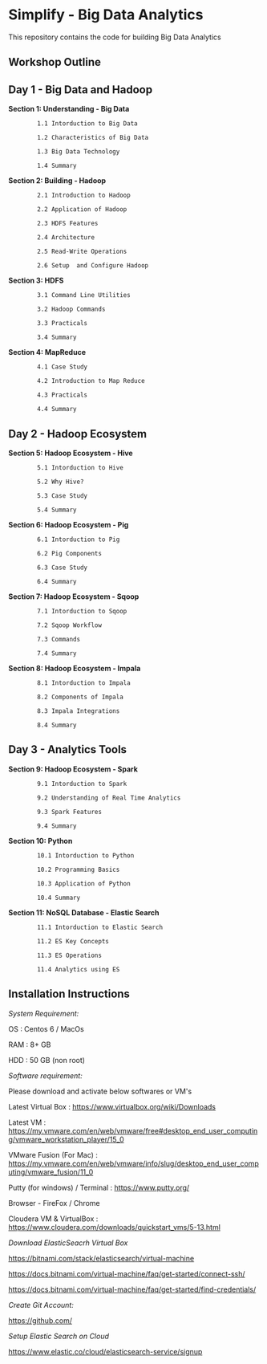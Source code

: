 # Simplify - Big Data Analytics

This repository contains the code for building Big Data Analytics


## Workshop Outline

## Day 1 - Big Data and Hadoop

__Section 1:  Understanding - Big Data__

            1.1 Intorduction to Big Data 

            1.2 Characteristics of Big Data

            1.3 Big Data Technology

            1.4 Summary

__Section 2:  Building - Hadoop__

            2.1 Introduction to Hadoop

            2.2 Application of Hadoop

            2.3 HDFS Features

            2.4 Architecture

            2.5 Read-Write Operations

            2.6 Setup  and Configure Hadoop 

__Section 3:  HDFS__

            3.1 Command Line Utilities 

            3.2 Hadoop Commands

            3.3 Practicals

            3.4 Summary

 __Section 4:  MapReduce__

            4.1 Case Study

            4.2 Introduction to Map Reduce

            4.3 Practicals

            4.4 Summary           

## Day 2 - Hadoop Ecosystem

__Section 5:  Hadoop Ecosystem - Hive__

            5.1 Intorduction to Hive

            5.2 Why Hive?

            5.3 Case Study

            5.4 Summary

__Section 6:  Hadoop Ecosystem - Pig__

            6.1 Intorduction to Pig

            6.2 Pig Components

            6.3 Case Study

            6.4 Summary

 __Section 7: Hadoop Ecosystem - Sqoop__

            7.1 Intorduction to Sqoop

            7.2 Sqoop Workflow

            7.3 Commands

            7.4 Summary  

 __Section 8: Hadoop Ecosystem - Impala__

            8.1 Intorduction to Impala

            8.2 Components of Impala

            8.3 Impala Integrations

            8.4 Summary  

## Day 3 - Analytics Tools 

 __Section 9: Hadoop Ecosystem - Spark__

            9.1 Intorduction to Spark

            9.2 Understanding of Real Time Analytics

            9.3 Spark Features

            9.4 Summary  

 __Section 10: Python__

            10.1 Intorduction to Python

            10.2 Programming Basics

            10.3 Application of Python

            10.4 Summary   

 __Section 11: NoSQL Database - Elastic Search__

            11.1 Intorduction to Elastic Search

            11.2 ES Key Concepts

            11.3 ES Operations

            11.4 Analytics using ES            


## Installation Instructions

_System Requirement:_

OS  : Centos 6 / MacOs

RAM : 8+ GB 

HDD : 50 GB (non root)

_Software requirement:_

Please download and activate  below softwares or VM's

Latest Virtual Box   : https://www.virtualbox.org/wiki/Downloads 

Latest VM : https://my.vmware.com/en/web/vmware/free#desktop_end_user_computing/vmware_workstation_player/15_0

VMware Fusion (For Mac) :  https://my.vmware.com/en/web/vmware/info/slug/desktop_end_user_computing/vmware_fusion/11_0 

Putty (for windows)  / Terminal : https://www.putty.org/ 

Browser - FireFox / Chrome

Cloudera VM & VirtualBox : https://www.cloudera.com/downloads/quickstart_vms/5-13.html 


_Download ElasticSeacrh Virtual Box_

https://bitnami.com/stack/elasticsearch/virtual-machine 

https://docs.bitnami.com/virtual-machine/faq/get-started/connect-ssh/

https://docs.bitnami.com/virtual-machine/faq/get-started/find-credentials/

_Create Git Account:_  

https://github.com/ 

_Setup Elastic Search on Cloud_

https://www.elastic.co/cloud/elasticsearch-service/signup 

